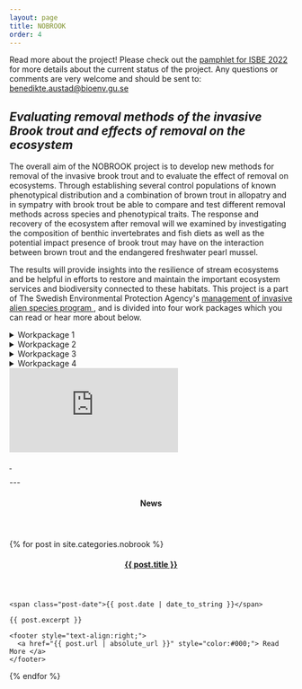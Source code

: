 ```yaml
---
layout: page
title: NOBROOK
order: 4
---
```

Read more about the project! Please check out the <a href="https://seggothenburg.com/public/isbe-2022.pdf">pamphlet for ISBE 2022 </a> for more details about the current status of the project. Any questions or comments are very welcome and should be sent to: benedikte.austad@bioenv.gu.se 


## *Evaluating removal methods of the invasive Brook trout and effects of removal on the ecosystem*

<p>The overall aim of the NOBROOK project is to develop new methods for removal of the invasive brook trout and to evaluate the effect of removal on ecosystems. Through establishing several control populations of known phenotypical distribution and a combination of brown trout in allopatry and in sympatry with brook trout be able to compare and test different removal methods across species and phenotypical traits. The response and recovery of the ecosystem after removal will we examined by investigating the composition of benthic invertebrates and fish diets as well as the potential impact presence of brook trout may have on the interaction between brown trout and the endangered freshwater pearl mussel. </p>




<p>The results will provide insights into the resilience of stream ecosystems and be helpful in efforts to restore and maintain the important ecosystem services and biodiversity connected to these habitats. This project is a part of The Swedish Environmental Protection Agency's <a href="https://www.naturvardsverket.se/om-miljoarbetet/forskning/miljoforskning/forskningssatsningar-natur/hantering-av-invasiva-frammande-arter/">management of invasive alien species program </a>, and is divided into four work packages which you can read or hear more about below.  </p>




<details class="publications-details">
  <summary><span class="publications-year">Workpackage 1</span></summary>
  <p>In the first WP the aim is to establish control populations and develop novel removal methods for brook trout.</p>
  <p> In WP1 we will initially assess the allopatric and sympatric populations. These populations inhabit eight different natural stream sections we have selected in the Borås area of western Sweden. We will sample approximately 50 fish form each section (in sympatric sections we will aim for 25 of each species): two streams have allopatric brown trout and sympatric brown and brook trout populations at different sections (Ringsbäcken and Lindåsabäcken). Hökabäcken has sympatric populations upstream and downstream, and Sävbäcken has allopatric upstream and downstream. We will catch fish using electro fishing and traps. We will tag each fish with Passive Integrated Transponders (PIT) tags, weigh and measure fork length and photograph each fish. We will be assessing the social hierarchy by utilizing a modified open field freeze test and count opercular beat rates, and habitat use by monitoring their movement over time using portable antenna. We will also assess their diets by using stable isotope analyses of carbon and nitrogen through sampling of pelvic fin clips (isotope content in fins correlate with that of muscle tissue and allows for non-lethal sampling) and potential prey, and growth by recapturing the tagged individuals later in the season. These will form our “control” populations where we have data on growth, diets and boldness. We will also examine some fundamental properties of each section including temperature, pH, productivity and rate of decomposition and nutrient cycling, in addition to examining the benthic invertebrate compositions of our stream sections using kick sampling. </p>
  
<p>In the second part of this work package, we will test methods of removal. These methods include electrofishing, traps and nets. We will vary our electrofishing temporally and spatially in order to target more brook trout. Temporally this will be done at different times throughout the day as well as the season where we expect to find differences in capture rates and phenotypic traits depending on when we electro fish. We will also attempt to target brook trout where and when they spawn to reduce reproductive success. Different traps will be evaluated; “social” traps and traps baited with pheromones. In total, this work package will give use the comparable baseline information and the efficiency of several methods of removal. 
</p>
</details>

<details class="publications-details">
  <summary><span class="publications-year">Workpackage 2</span></summary>
  <p>In the second WP the aim is to study behavioral changes of both the invasive brook trout and the native sympatric brown trout (e.g. dispersal, trophic niche, habitat use) after removal/nearly removal of brook trout population. </p>
  <p> Brown trout tend to alter their niche and habitat use in sympatry with brook trout. In this WP we will assess to what extent these effects remain after removal. We will also investigate whether these effects are equally impacted by brook trout, or whether a few more dominant or bold individuals affect brown trout behavior to a larger extent. 
</p>
</details>

<details class="publications-details">
  <summary><span class="publications-year">Workpackage 3</span></summary>
  <p>In the third WP the focus will be on evaluating the ecosystem after removal </p>
  <p>  Again, we will use the same stream sections as in WP1 allowing us to assess the composition of benthic invertebrates in the stream both in allopatric stretches and sympatric stretches as well as the composition of polyunsaturated fatty acids in brook and brown trout in sympatric and allopatric populations. The flux of emerging invertebrates will be quantified using emergence traps and their contribution to terrestrial consumers will be quantified using stable isotope analyses. We will also assess the stream section as they relate to functions including primary production, recycling of organic matter and nutrient cycling. 
</p>
</details>

<details class="publications-details">
  <summary><span class="publications-year">Workpackage 4</span></summary>
  <p>In the fourth and final WP we will focus on ecosystem effects as well; this time on the interaction between the endangered freshwater pearl mussel, brown trout and the invasive brook trout since all species often share habitats.</p>
  <p>  We will here focus on how brook trout and its phenotypic variability induced by removal may modulate interactions between a host (brown trout) and the parasite (larva of freshwater pearl mussel. Brook trout might have a direct negative effect on this relationship if brook trout gets infested but cannot produce juvenile mussels. However, there might also be indirect effects if the presence of brook trout would alter the temporal and/or spatial habitat use of brown trout resulting in fewer exposures to the glochidia larva. This WP will partly be performed in a different system than the other WP where we have a population of FPM. 
</p>
<p>To aim with WP4 is therefore to establish to which extent invasive brook trout can act as a functional host of FPM, and examine how this in turn affects the functionality of native brown trout as the main host for the glochidia larvae of the FPM, both direct and indirect. 
</p> 
</details> 

<div class="video-container">
  <iframe src="https://www.youtube.com/embed/Dfq0yNJo-J8" title="YouTube video player" frameborder="0" allow="accelerometer; autoplay; clipboard-write; encrypted-media; gyroscope; picture-in-picture" allowfullscreen></iframe>
</div>

<p class="sponsors">
  <a href="https://www.naturvardsverket.se/">
    <img alt="" src="https://user-images.githubusercontent.com/96004332/149932141-fc1e04e5-d0bd-49b0-b392-814bc1c4b163.png" />
  </a>
  <a href="https://formas.se/">
    <img alt="" src="https://user-images.githubusercontent.com/96004332/149924302-a5e85e43-f5f8-4b2f-b1d3-dc389238b59d.png" />
  </a>
</p>
---

<aside class="posts">
  <header>
    <h4>News</h4>
  </header>

  {% for post in site.categories.nobrook %}
  <section class="post">
    <header>
      <h4 class="post-title">
        <a href="{{ post.url | absolute_url }}">
          {{ post.title }}
        </a>
      </h4>
    </header>

    <span class="post-date">{{ post.date | date_to_string }}</span>

    {{ post.excerpt }}

    <footer style="text-align:right;">
      <a href="{{ post.url | absolute_url }}" style="color:#000;"> Read More </a>
    </footer>
  </section>
  {% endfor %}
</aside>

